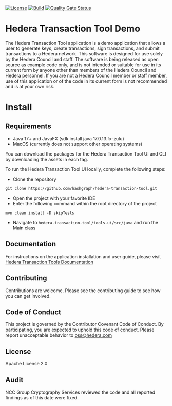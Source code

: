 [![License](https://img.shields.io/badge/License-Apache%202.0-blue.svg)](https://opensource.org/licenses/Apache-2.0)
[![Build](https://github.com/hashgraph/hedera-transaction-tool-demo/actions/workflows/openjdk_14_build.yml/badge.svg)](https://github.com/hashgraph/hedera-transaction-tool-demo/actions/workflows/openjdk_14_build.yml)
[![Quality Gate Status](https://sonarcloud.io/api/project_badges/measure?project=com.hedera.hashgraph%3Ahedera-transaction-tool&metric=alert_status&token=028c36aa276e50cba3e8f765a6e709ae2336443b)](https://sonarcloud.io/dashboard?id=com.hedera.hashgraph%3Ahedera-transaction-tool)

# Hedera Transaction Tool Demo
The Hedera Transaction Tool application is a demo application that allows a user to generate keys, create transactions, 
sign transactions, and submit transactions to a Hedera network. This software is designed for use solely by the Hedera 
Council and staff. The software is being released as open source as example code only, and is not intended or suitable 
for use in its current form by anyone other than members of the Hedera Council and Hedera personnel. If you are not a 
Hedera Council member or staff member, use of this application or of the code in its current form is not recommended 
and is at your own risk.

# Install
## Requirements
* Java 17+ and JavaFX (sdk install java 17.0.13.fx-zulu)
* MacOS (currently does not support other operating systems)

You can download the packages for the Hedera Transaction Tool UI and CLI by downloading the assets in each tag.

To run the Hedera Transaction Tool UI locally, complete the following steps:

* Clone the repository
```
git clone https://github.com/hashgraph/hedera-transaction-tool.git
```
* Open the project with your favorite IDE
* Enter the following command within the root directory of the project
```
mvn clean install -D skipTests
```
* Navigate to `hedera-transaction-tool/tools-ui/src/java` and run the Main class 

## Documentation
For instructions on the application installation and user guide, please visit [Hedera Transaction Tools Documentation](https://docs.hedera.com/hedera-transaction-tool-demo/)

## Contributing
Contributions are welcome. Please see the contributing guide to see how you can get involved.

## Code of Conduct
This project is governed by the Contributor Covenant Code of Conduct. By participating, you are expected to uphold this code of conduct. Please report unacceptable behavior to oss@hedera.com

## License
Apache License 2.0

## Audit
 NCC Group Cryptography Services reviewed the code and all reported findings as of this date were fixed.
